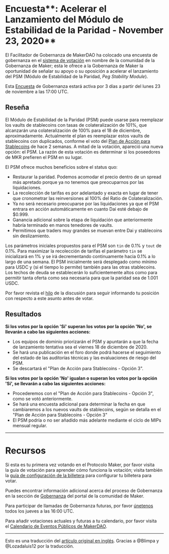 # Encuesta**: Acelerar el Lanzamiento del Módulo de Estabilidad de la Paridad - November 23, 2020**

El Facilitador de Gobernanza de MakerDAO ha colocado una encuesta de gobernanza en el [sistema de votación](https://vote.makerdao.com/polling) en nombre de la comunidad de la Gobernanza de Maker; esta le ofrece a la Gobernanza de Maker la oportunidad de señalar su apoyo o su oposición a acelerar el lanzamiento del PSM (Módulo de Estabilidad de la Paridad, *Peg Stability Module*).

Esta [Encuesta](https://community-development.makerdao.com/en/learn/governance/on-chain-gov) de Gobernanza estará activa por 3 días a partir del lunes 23 de noviembre a las 17:00 UTC.

## **Reseña**

El Módulo de Estabilidad de la Paridad (PSM) puede usarse para reemplazar los vaults de stablecoins con tasas de colateralización de 101%, que alcanzarán una colateralización de 100% para el 18 de diciembre, aproximadamente. Actualmente el plan es reemplazar estos vaults de stablecoins con duplicados, conforme el voto del [Plan de Acción para Stablecoins](https://vote.makerdao.com/polling/QmY1vJPs?network=mainnet#vote-breakdown) de hace 2 semanas. A mitad de la votación, apareció una nueva opción: el PSM. La razón de esta votación es determinar si los poseedores de MKR prefieren el PSM en su lugar.

El PSM ofrece muchos beneficios sobre el status quo:

- Restaurar la paridad. Podemos acomodar el precio dentro de un spread más apretado porque ya no tenemos que preocuparnos por las liquidaciones.
- La recolección de tarifas es por adelantado y exacta en lugar de tener que cronometrar las reinversiones al 100% del Ratio de Colateralización.
- Ya no será necesario preocuparse por las liquidaciones ya que el PSM entrara en acción automáticamente en cuanto Dai esté debajo de $0.999.
- Ganancia adicional sobre la etapa de liquidación que anteriormente habría terminado en manos tenedores de vaults.
- Permitimos que traders muy grandes se muevan entre Dai y stablecoins sin deslizamiento.

Los parámetros iniciales propuestos para el PSM son `tin` de 0.1% y `tout` de 0.1%. Para maximizar la recolección de tarifas el parámetro `tin` se inicializará en 1% y se irá decrementando continuamente hacia 0.1% a lo largo de una semana. El PSM inicialmente será desplegado como mínimo para USDC y (si el tiempo lo permite) también para las otras stablecoins. Los techos de deuda se establecerán lo suficientemente altos como para permitir tanta oferta como sea necesaria para que la paridad sea de 1.001 USDC.

Por favor revista el [hilo](https://forum.makerdao.com/t/signal-request-accelerate-the-psm-launch/5094) de la discusión para seguir informando tu posición con respecto a este asunto antes de votar.

## Resultados

**Si los votos por la opción 'Sí' superan los votos por la opción 'No', se llevarán a cabo las siguientes acciones:**

- Los equipos de dominio priorizarán el PSM y apuntarán a que la fecha de lanzamiento tentativa sea el viernes 18 de diciembre de 2020.
- Se hará una publicación en el foro donde podrá hacerse el seguimiento del estado de las auditorías técnicas y las evaluaciones de riesgo del PSM.
- Se descartará el "Plan de Acción para Stablecoins - Opción 3".

**Si los votos por la opción 'No' igualan o superan los votos por la opción 'Sí', se llevarán a cabo las siguientes acciones:**

- Procederemos con el "Plan de Acción para Stablecoins - Opción 3", como se votó anteriormente.
- Se hará una encuesta adicional para determinar la fecha en que cambiaremos a los nuevos vaults de stablecoins, según se detalla en el "Plan de Acción para Stablecoins - Opción 3"
- El PSM podría o no ser añadido más adelante mediante el ciclo de MIPs mensual regular.

---

# **Recursos**

Si esta es tu primera vez votando en el Protocolo Maker, por favor visita la guía de votación para aprender cómo funciona la votación; visita también la [guía de configuración de la billetera](https://community-development.makerdao.com/en/learn/governance/voting-setup/)  para configurar tu billetera para votar.

Puedes encontrar información adicional acerca del proceso de Gobernanza en la sección de [Gobernanza](https://community-development.makerdao.com/en/learn/governance/) del portal de la comunidad de Maker.

Para participar de llamadas de Gobernanza futuras, por favor [únetenos](https://github.com/makerdao/community/tree/master/governance/governance-and-risk-meetings) [](https://community-development.makerdao.com/governance/governance-and-risk-meetings)todos los jueves a las 16:00 UTC.

Para añadir votaciones actuales y futuras a tu calendario, por favor visita el [Calendario de Eventos Públicos de MakerDAO](https://calendar.google.com/calendar/embed?src=makerdao.com_3efhm2ghipksegl009ktniomdk%40group.calendar.google.com&ctz=America%2FLos_Angeles).

---

Esto es una traducción del [artículo original en inglés](https://github.com/makerdao/community/blob/master/governance/polls/Proposal%20-%20Accelerate%20the%20Peg%20Stability%20Module%20Launch%20-%20November%2023,%202020.md#poll-accelerate-the-peg-stability-module-launch---november-23-2020). Gracias a @Blimpa y @Lozadaluis12 por la traducción.
